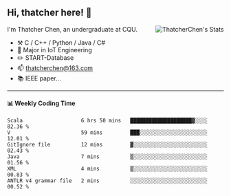 ## Hi, thatcher here! :wave:

<img align="right" src="https://github-readme-stats.vercel.app/api?username=thatcherchen&title_color=333&text_color=777" alt="ThatcherChen's Stats" >

I'm Thatcher Chen, an undergraduate at CQU.

- :hammer_and_pick:  C / C++ / Python / Java / C# 
- :seedling:  Major in IoT Engineering
- :pencil2: START-Database
- :mailbox: thatcherchen@163.com
- :books: IEEE paper...

---

#### :bar_chart: Weekly Coding Time

<!--START_SECTION:waka-->

```text
Scala                   6 hrs 50 mins   ████████████████████▓░░░░   82.36 %
V                       59 mins         ███░░░░░░░░░░░░░░░░░░░░░░   12.01 %
GitIgnore file          12 mins         ▓░░░░░░░░░░░░░░░░░░░░░░░░   02.43 %
Java                    7 mins          ▒░░░░░░░░░░░░░░░░░░░░░░░░   01.56 %
XML                     4 mins          ▒░░░░░░░░░░░░░░░░░░░░░░░░   00.83 %
ANTLR v4 grammar file   2 mins          ░░░░░░░░░░░░░░░░░░░░░░░░░   00.52 %
```

<!--END_SECTION:waka-->
